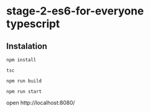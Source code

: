 # stage-2-es6-for-everyone typescript

## Instalation

`npm install`

`tsc`

`npm run build`

`npm run start`

open http://localhost:8080/
